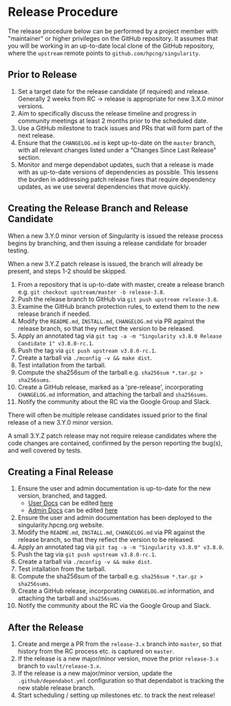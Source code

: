 # Release Procedure

The release procedure below can be performed by a project member with
"maintainer" or higher privileges on the GitHub repository. It assumes
that you will be working in an up-to-date local clone of the GitHub
repository, where the `upstream` remote points to
`github.com/hpcng/singularity`.

## Prior to Release

1. Set a target date for the release candidate (if required) and release.
   Generally 2 weeks from RC -> release is appropriate for new 3.X.0 minor
   versions.
1. Aim to specifically discuss the release timeline and progress in community
   meetings at least 2 months prior to the scheduled date.
1. Use a GitHub milestone to track issues and PRs that will form part of the
   next release.
1. Ensure that the `CHANGELOG.md` is kept up-to-date on the `master` branch,
   with all relevant changes listed under a "Changes Since Last Release"
   section.
1. Monitor and merge dependabot updates, such that a release is made with as
   up-to-date versions of dependencies as possible. This lessens the burden in
   addressing patch release fixes that require dependency updates, as we use
   several dependencies that move quickly.

## Creating the Release Branch and Release Candidate

When a new 3.Y.0 minor version of Singularity is issued the release
process begins by branching, and then issuing a release candidate for
broader testing.

When a new 3.Y.Z patch release is issued, the branch will already be present,
and steps 1-2 should be skipped.

1. From a repository that is up-to-date with master, create a release
   branch e.g. `git checkout upstream/master -b release-3.8`.
1. Push the release branch to GitHub via `git push upstream release-3.8`.
1. Examine the GitHub branch protection rules, to extend them to the
   new release branch if needed.
1. Modify the `README.md`, `INSTALL.md`, `CHANGELOG.md` via PR against
   the release branch, so that they reflect the version to be released.
1. Apply an annotated tag via `git tag -a -m "Singularity v3.8.0
   Release Candidate 1" v3.8.0-rc.1`.
1. Push the tag via `git push upstream v3.8.0-rc.1`.
1. Create a tarball via `./mconfig -v && make dist`.
1. Test intallation from the tarball.
1. Compute the sha256sum of the tarball e.g. `sha256sum *.tar.gz > sha256sums`.
1. Create a GitHub release, marked as a 'pre-release', incorporating
   `CHANGELOG.md` information, and attaching the tarball and
   `sha256sums`.
1. Notify the community about the RC via the Google Group and Slack.

There will often be multiple release candidates issued prior to the final
release of a new 3.Y.0 minor version.

A small 3.Y.Z patch release may not require release candidates where the code
changes are contained, confirmed by the person reporting the bug(s), and well
covered by tests.

## Creating a Final Release

1. Ensure the user and admin documentation is up-to-date for the new
   version, branched, and tagged.
   - [User Docs](https://singularity.hpcng.org/user-docs/master/) can be
     edited [here](https://github.com/hpcng/singularity-userdocs)
   - [Admin Docs](https://singularity.hpcng.org/admin-docs/master/) can be
     edited [here](https://github.com/hpcng/singularity-admindocs)
1. Ensure the user and admin documentation has been deployed to the
   singularity.hpcng.org website.
1. Modify the `README.md`, `INSTALL.md`, `CHANGELOG.md` via PR against
   the release branch, so that they reflect the version to be released.
1. Apply an annotated tag via `git tag -a -m "Singularity v3.8.0" v3.8.0`.
1. Push the tag via `git push upstream v3.8.0-rc.1`.
1. Create a tarball via `./mconfig -v && make dist`.
1. Test intallation from the tarball.
1. Compute the sha256sum of the tarball e.g. `sha256sum *.tar.gz > sha256sums`.
1. Create a GitHub release, incorporating `CHANGELOG.md` information,
   and attaching the tarball and `sha256sums`.
1. Notify the community about the RC via the Google Group and Slack.

## After the Release

1. Create and merge a PR from the `release-3.x` branch into `master`, so that
   history from the RC process etc. is captured on `master`.
1. If the release is a new major/minor version, move the prior `release-3.x`
   branch to `vault/release-3.x`.
1. If the release is a new major/minor version, update the
   `.github/dependabot.yml` configuration so that dependabot is tracking the new
   stable release branch.
1. Start scheduling / setting up milestones etc. to track the next release!
